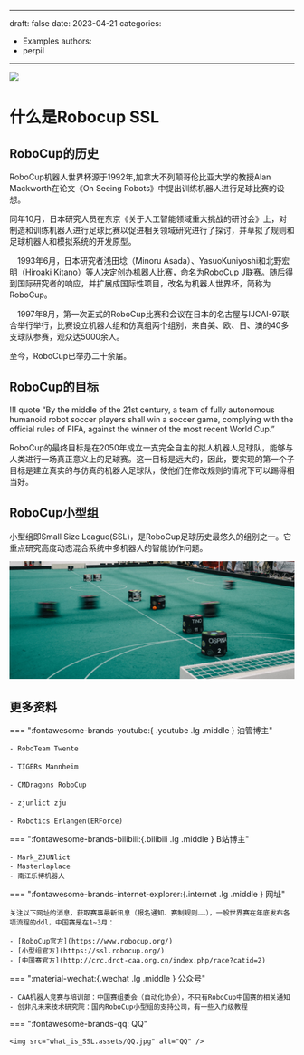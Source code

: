 

---
draft: false 
date: 2023-04-21
categories:

  - Examples
authors: 
  - perpil
---

![](https://c.tribune.com.pk/2017/03/main_1500-12-1489670718.jpg)

# 什么是Robocup SSL



## RoboCup的历史

RoboCup机器人世界杯源于1992年,加拿大不列颠哥伦比亚大学的教授Alan Mackworth在论文《On Seeing Robots》中提出训练机器人进行足球比赛的设想。

同年10月，日本研究人员在东京《关于人工智能领域重大挑战的研讨会》上，对制造和训练机器人进行足球比赛以促进相关领域研究进行了探讨，并草拟了规则和足球机器人和模拟系统的开发原型。

 1993年6月，日本研究者浅田埝（Minoru Asada）、YasuoKuniyoshi和北野宏明（Hiroaki Kitano）等人决定创办机器人比赛，命名为RoboCup J联赛。随后得到国际研究者的响应，并扩展成国际性项目，改名为机器人世界杯，简称为RoboCup。

 1997年8月，第一次正式的RoboCup比赛和会议在日本的名古屋与IJCAI-97联合举行举行，比赛设立机器人组和仿真组两个组别，来自美、欧、日、澳的40多支球队参赛，观众达5000余人。

至今，RoboCup已举办二十余届。

## RoboCup的目标

!!! quote
	“By the middle of the 21st century, a team of fully autonomous humanoid robot soccer players shall win a soccer game, complying with the official rules of FIFA, against the winner of the most recent World Cup.”

RoboCup的最终目标是在2050年成立一支完全自主的拟人机器人足球队，能够与人类进行一场真正意义上的足球赛。这一目标是远大的，因此，要实现的第一个子目标是建立真实的与仿真的机器人足球队，使他们在修改规则的情况下可以踢得相当好。

## RoboCup小型组

小型组即Small Size League(SSL)，是RoboCup足球历史最悠久的组别之一。它重点研究高度动态混合系统中多机器人的智能协作问题。

![robocup_SSL](what_is_SSL.assets/robocup_SSL.jpg)

## 更多资料

=== ":fontawesome-brands-youtube:{ .youtube  .lg .middle } 油管博主"

	- RoboTeam Twente
	
	- TIGERs Mannheim
	
	- CMDragons RoboCup
	
	- zjunlict zju
	
	- Robotics Erlangen(ERForce)

=== ":fontawesome-brands-bilibili:{.bilibili .lg .middle } B站博主"

	- Mark_ZJUNlict
	- Masterlaplace
	- 南江乐博机器人

=== ":fontawesome-brands-internet-explorer:{.internet .lg .middle } 网址"

	关注以下网址的消息，获取赛事最新讯息（报名通知、赛制规则……），一般世界赛在年底发布各项流程的ddl，中国赛是在1~3月：
	
	- [RoboCup官方](https://www.robocup.org/)
	- [小型组官方](https://ssl.robocup.org/)
	- [中国赛官方](http://crc.drct-caa.org.cn/index.php/race?catid=2)

=== ":material-wechat:{.wechat .lg .middle } 公众号"

	- CAA机器人竞赛与培训部：中国赛组委会（自动化协会），不只有RoboCup中国赛的相关通知
	- 创非凡未来技术研究院：国内RoboCup小型组的支持公司，有一些入门级教程

=== ":fontawesome-brands-qq: QQ"

	<img src="what_is_SSL.assets/QQ.jpg" alt="QQ" />
